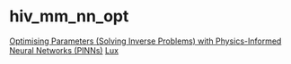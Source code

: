 # hiv_mm_nn_opt

[Optimising Parameters (Solving Inverse Problems) with Physics-Informed Neural Networks (PINNs)](https://neuralpde.sciml.ai/stable/tutorials/param_estim/)
[Lux](http://lux.csail.mit.edu/stable/)
